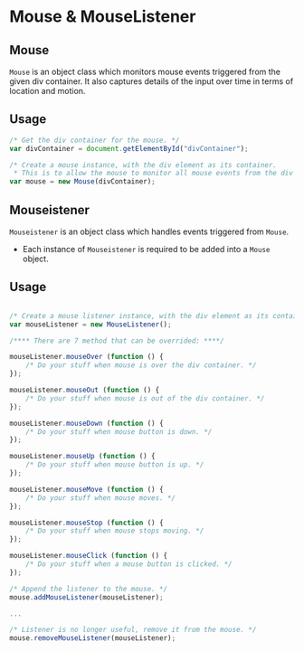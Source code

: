 # Mouse & MouseListener


## Mouse
<code>Mouse</code> is an object class which monitors mouse events triggered from the given div container.
It also captures details of the input over time in terms of location and motion.

## Usage
```javascript
/* Get the div container for the mouse. */
var divContainer = document.getElementById("divContainer");

/* Create a mouse instance, with the div element as its container. 
 * This is to allow the mouse to monitor all mouse events from the div container. */
var mouse = new Mouse(divContainer);
```

## Mouseistener
<code>Mouseistener</code> is an object class which handles events triggered from <code>Mouse</code>.
 *	Each instance of <code>Mouseistener</code> is required to be added into a <code>Mouse</code> object.

## Usage
```javascript

/* Create a mouse listener instance, with the div element as its container. */
var mouseListener = new MouseListener();

/**** There are 7 method that can be overrided: ****/

mouseListener.mouseOver (function () {
	/* Do your stuff when mouse is over the div container. */
});

mouseListener.mouseOut (function () {
	/* Do your stuff when mouse is out of the div container. */
});

mouseListener.mouseDown (function () {
	/* Do your stuff when mouse button is down. */
});

mouseListener.mouseUp (function () {
	/* Do your stuff when mouse button is up. */
});

mouseListener.mouseMove (function () {
	/* Do your stuff when mouse moves. */
});

mouseListener.mouseStop (function () {
	/* Do your stuff when mouse stops moving. */
});

mouseListener.mouseClick (function () {
	/* Do your stuff when a mouse button is clicked. */
});

/* Append the listener to the mouse. */
mouse.addMouseListener(mouseListener);

...

/* Listener is no longer useful, remove it from the mouse. */
mouse.removeMouseListener(mouseListener);
```
